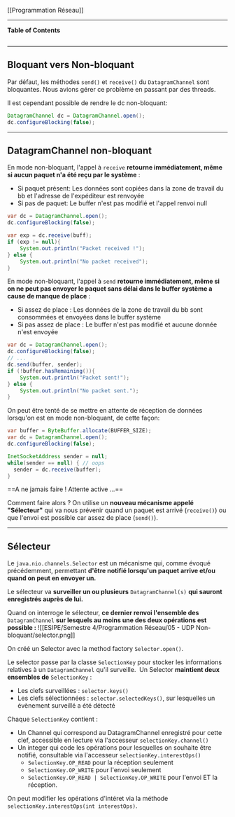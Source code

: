 [[Programmation Réseau]]

****
**Table of Contents**
```table-of-contents
```

****
## Bloquant vers Non-bloquant

Par défaut, les méthodes `send()` et `receive()` du `DatagramChannel` sont bloquantes. Nous avions gérer ce problème en passant par des threads. 

Il est cependant possible de rendre le dc non-bloquant:
```java
DatagramChannel dc = DatagramChannel.open();
dc.configureBlocking(false);
```


****
## DatagramChannel non-bloquant

En mode non-bloquant, l'appel à `receive` **retourne immédiatement, même si aucun paquet n'a été reçu par le système** : 
- Si paquet présent: Les données sont copiées dans la zone de travail du bb et l'adresse de l'expéditeur est renvoyée 
- Si pas de paquet: Le buffer n'est pas modifié et l'appel renvoi null
```java
var dc = DatagramChannel.open();
dc.configureBlocking(false); 

var exp = dc.receive(buff);
if (exp != null){
    System.out.println("Packet received !");
} else {
    System.out.println("No packet received");
}
```


En mode non-bloquant, l'appel à `send` **retourne immédiatement, même si on ne peut pas envoyer le paquet sans délai dans le buffer système a cause de manque de place** : 
- Si assez de place : Les données de la zone de travail du bb sont consommées et envoyées dans le buffer système 
- Si pas assez de place : Le buffer n'est pas modifié et aucune donnée n'est envoyée
```java
var dc = DatagramChannel.open();
dc.configureBlocking(false); 
// ...
dc.send(buffer, sender);
if (!buffer.hasRemaining()){
    System.out.println("Packet sent!");
} else {
    System.out.println("No packet sent.");
}
```


On peut être tenté de se mettre en attente de réception de données lorsqu'on est en mode non-bloquant, de cette façon:
```java
var buffer = ByteBuffer.allocate(BUFFER_SIZE);
var dc = DatagramChannel.open();
dc.configureBlocking(false); 

InetSocketAddress sender = null;
while(sender == null) { // oops
  sender = dc.receive(buffer);	 
}
```

==A ne jamais faire ! Attente active …==

Comment faire alors ? On utilise un **nouveau mécanisme appelé "Sélecteur"** qui va nous prévenir quand un paquet est arrivé (`receive()`) ou que l'envoi est possible car assez de place (`send()`).


****
## Sélecteur

Le `java.nio.channels.Selector` est un mécanisme qui, comme évoqué précédemment, permettant **d'être notifié lorsqu'un paquet arrive et/ou quand on peut en envoyer un.** 

Le sélecteur va **surveiller un ou plusieurs** `DatagramChannel(s)` **qui sauront enregistrés auprès de lui.** 

Quand on interroge le sélecteur, **ce dernier renvoi l'ensemble des** `DatagramChannel` **sur lesquels au moins une des deux opérations est possible :**
![[ESIPE/Semestre 4/Programmation Réseau/05 - UDP Non-bloquant/selector.png]]


On créé un Selector avec la method factory `Selector.open()`.

Le selector passe par la classe `SelectionKey` pour stocker les informations relatives à un `DatagramChannel` qu'il surveille. 
Un Selector **maintient deux ensembles de** `SelectionKey` : 
- Les clefs surveillées : `selector.keys()`
- Les clefs sélectionnées : `selector.selectedKeys()`, sur lesquelles un évènement surveillé a été détecté


Chaque `SelectionKey` contient : 
- Un Channel qui correspond au DatagramChannel enregistré pour cette clef, accessible en lecture via l'accesseur `selectionKey.channel()` 
- Un integer qui code les opérations pour lesquelles on souhaite être notifié, consultable via l'accesseur `selectionKey.interestOps()` 
    - `SelectionKey.OP_READ` pour la réception seulement 
    - `SelectionKey.OP_WRITE` pour l'envoi seulement 
    - `SelectionKey.OP_READ | SelectionKey.OP_WRITE` pour l'envoi ET la réception.

On peut modifier les opérations d'intéret via la méthode `selectionKey.interestOps(int interestOps)`.
